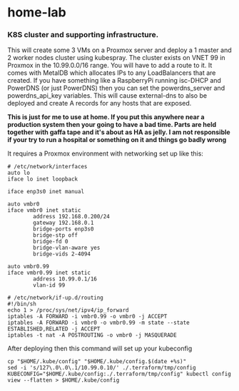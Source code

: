 # home-lab
### K8S cluster and supporting infrastructure.

This will create some 3 VMs on a Proxmox server and deploy a 1 master and 2 worker nodes cluster using kubespray.
The cluster exists on VNET 99 in Proxmox in the 10.99.0.0/16 range. You will have to add a route to it.
It comes with MetalDB which allocates IPs to any LoadBalancers that are created.
If you have something like a RaspberryPi running isc-DHCP and PowerDNS (or just PowerDNS) then you can set the powerdns_server and powerdns_api_key variables. This will cause external-dns to also be deployed and create A records for any hosts that are exposed.

**This is just for me to use at home. If you put this anywhere near a production system then your going to have a bad time. Parts are held together with gaffa tape and it's about as HA as jelly. I am not responsible if your try to run a hospital or something on it and things go badly wrong**

It requires a Proxmox environment with networking set up like this:

```
# /etc/network/interfaces
auto lo
iface lo inet loopback

iface enp3s0 inet manual

auto vmbr0
iface vmbr0 inet static
        address 192.168.0.200/24
        gateway 192.168.0.1
        bridge-ports enp3s0
        bridge-stp off
        bridge-fd 0
        bridge-vlan-aware yes
        bridge-vids 2-4094

auto vmbr0.99
iface vmbr0.99 inet static
        address 10.99.0.1/16
        vlan-id 99
```

```
# /etc/network/if-up.d/routing
#!/bin/sh
echo 1 > /proc/sys/net/ipv4/ip_forward
iptables -A FORWARD -i vmbr0.99 -o vmbr0 -j ACCEPT
iptables -A FORWARD -i vmbr0 -o vmbr0.99 -m state --state ESTABLISHED,RELATED -j ACCEPT
iptables -t nat -A POSTROUTING -o vmbr0 -j MASQUERADE
```

After deploying then this command will set up your kubeconfig
```
cp "$HOME/.kube/config" "$HOME/.kube/config.$(date +%s)"
sed -i 's/127\.0\.0\.1/10.99.0.10/' ./.terraform/tmp/config
KUBECONFIG="$HOME/.kube/config:./.terraform/tmp/config" kubectl config view --flatten > $HOME/.kube/config
```